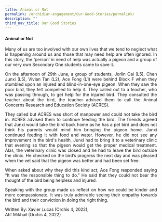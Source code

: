 ```yaml
---
title: Animal or Not
permalink: /orchidian-engagement/Our-Good-Stories/permalink/
description: ""
third_nav_title: Our Good Stories
---
```

<div align="justify">	

<h4>Animal or Not</h4>

<p>Many of us are too involved with our own lives that we tend to neglect what is happening around us and those that may need help are often ignored. In this story, the ‘person’ in need of help was actually a pigeon and a group of our very own Secondary One students came to save it.
</p>
<p>On the afternoon of 29th June, a group of students, Jorlin Cai (L5), Chen Junxi (L5), Vivian Tan (L2), Ace Fong (L1) were behind Block F when they stumbled upon an injured and blind-in-one-eye pigeon. When they saw the poor bird, they felt compelled to help it. They called out to a teacher, who was passing through, to get help for the injured bird. They consulted the teacher about the bird, the teacher advised them to call the Animal Concerns Research and Education Society (ACRES).
</p>
<p>They called but ACRES was short of manpower and could not take the bird in. ACRES advised them to continue feeding the bird. The friends agreed that Junxi would take the bird back home as he has a pet bird and does not think his parents would mind him bringing the pigeon home. Junxi continued feeding it with food and water. However, he did not see any improvement in the bird's health, Junxi had to bring it to a veterinary clinic that evening so that the pigeon would get the proper medical treatment. Alas, the veterinary clinic was closed and he had to leave the bird outside the clinic. He checked on the bird’s progress the next day and was pleased when the vet said that the pigeon was better and had been set free.
</p>
<p>When asked about why they did this kind act, Ace Fong responded saying “It was the responsible thing to do.” He said that they could not bear the thought of the bird being helpless and injured.
</p>
<p>Speaking with the group made us reflect on how we could be kinder and more compassionate. It was truly admirable seeing their empathy towards the bird and their conviction in doing the right thing.
</p>

<p>Written By:
Xavier Lucas (Orchis 4, 2022);<br>
Atif Mikhail (Orchis 4, 2022)</p>
</div>